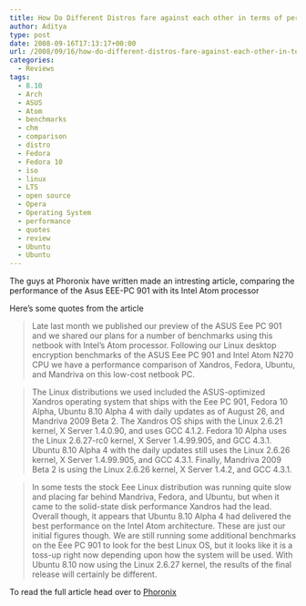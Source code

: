```yaml
---
title: How Do Different Distros fare against each other in terms of performance ?
author: Aditya
type: post
date: 2008-09-16T17:13:17+00:00
url: /2008/09/16/how-do-different-distros-fare-against-each-other-in-terms-of-performance/
categories:
  - Reviews
tags:
  - 8.10
  - Arch
  - ASUS
  - Atom
  - benchmarks
  - chm
  - comparison
  - distro
  - Fedora
  - Fedora 10
  - iso
  - linux
  - LTS
  - open source
  - Opera
  - Operating System
  - performance
  - quotes
  - review
  - Ubuntu
  - Ubuntu  
---
```

The guys at Phoronix have written made an intresting article, comparing the performance of the Asus EEE-PC 901 with its Intel Atom processor
  
Here&#8217;s some quotes from the article

> Late last month we published our preview of the ASUS Eee PC 901 and we shared our plans for a number of benchmarks using this netbook with Intel&#8217;s Atom processor. Following our Linux desktop encryption benchmarks of the ASUS Eee PC 901 and Intel Atom N270 CPU we have a performance comparison of Xandros, Fedora, Ubuntu, and Mandriva on this low-cost netbook PC.

> The Linux distributions we used included the ASUS-optimized Xandros operating system that ships with the Eee PC 901, Fedora 10 Alpha, Ubuntu 8.10 Alpha 4 with daily updates as of August 26, and Mandriva 2009 Beta 2. The Xandros OS ships with the Linux 2.6.21 kernel, X Server 1.4.0.90, and uses GCC 4.1.2. Fedora 10 Alpha uses the Linux 2.6.27-rc0 kernel, X Server 1.4.99.905, and GCC 4.3.1. Ubuntu 8.10 Alpha 4 with the daily updates still uses the Linux 2.6.26 kernel, X Server 1.4.99.905, and GCC 4.3.1. Finally, Mandriva 2009 Beta 2 is using the Linux 2.6.26 kernel, X Server 1.4.2, and GCC 4.3.1.

> In some tests the stock Eee Linux distribution was running quite slow and placing far behind Mandriva, Fedora, and Ubuntu, but when it came to the solid-state disk performance Xandros had the lead. Overall though, it appears that Ubuntu 8.10 Alpha 4 had delivered the best performance on the Intel Atom architecture. These are just our initial figures though. We are still running some additional benchmarks on the Eee PC 901 to look for the best Linux OS, but it looks like it is a toss-up right now depending upon how the system will be used. With Ubuntu 8.10 now using the Linux 2.6.27 kernel, the results of the final release will certainly be different.

To read the full article head over to [Phoronix][1]

 [1]: http://www.phoronix.com/scan.php?page=article&item=asus_eee_distros&num=1